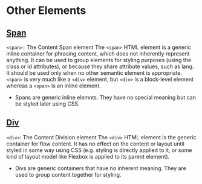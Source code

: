 # Other Elements

## [Span](https://developer.mozilla.org/en-US/docs/Web/HTML/Element/span)
`<span>:` The Content Span element
The `<span>` HTML element is a generic inline container for phrasing content, which does not inherently represent anything. It can be used to group elements for styling purposes (using the class or id attributes), or because they share attribute values, such as lang. It should be used only when no other semantic element is appropriate. `<span>` is very much like a `<div>` element, but `<div>` is a block-level element whereas a `<span>` is an inline element.
- Spans are generic inline elemnts. They have no special meaning but can be styled later using CSS.

## [Div](https://developer.mozilla.org/en-US/docs/Web/HTML/Element/div)
`<div>`: The Content Division element
The `<div>` HTML element is the generic container for flow content. It has no effect on the content or layout until styled in some way using CSS (e.g. styling is directly applied to it, or some kind of layout model like Flexbox is applied to its parent element).
- Divs are generic containers that have no inherent meaning. They are used to group content together for styling.